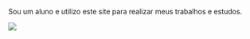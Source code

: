
  
 Sou um aluno e utilizo este site para realizar meus trabalhos e estudos. 
 
 ![](https://komarev.com/ghpvc/?username=waltervi666&style=flat-square)
  



